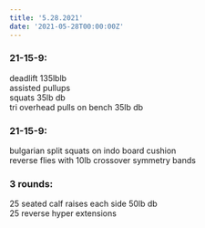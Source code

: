 ```yaml
---
title: '5.28.2021'
date: '2021-05-28T00:00:00Z'
---
```


### 21-15-9:  
deadlift 135lblb  
assisted pullups     
squats 35lb db       
tri overhead pulls on bench 35lb db        

### 21-15-9:  
bulgarian split squats on indo board cushion          
reverse flies with 10lb crossover symmetry bands      

### 3 rounds:    
25 seated calf raises each side 50lb db     
25 reverse hyper extensions     
